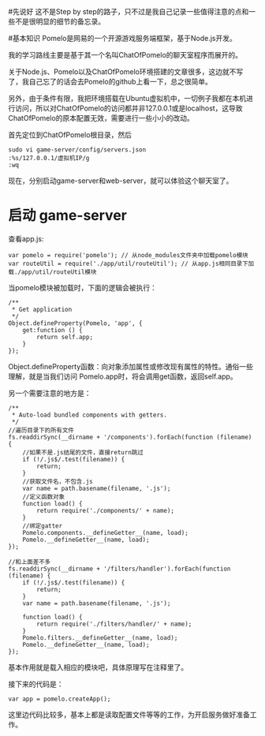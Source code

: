 #先说好
这不是Step by step的路子，只不过是我自己记录一些值得注意的点和一些不是很明显的细节的备忘录。

#基本知识
Pomelo是网易的一个开源游戏服务端框架，基于Node.js开发。

我的学习路线主要是基于其一个名叫ChatOfPomelo的聊天室程序而展开的。

关于Node.js、Pomelo以及ChatOfPomelo环境搭建的文章很多，这边就不写了，我自己忘了的话会去Pomelo的github上看一下，总之很简单。

另外，由于条件有限，我把环境搭载在Ubuntu虚拟机中，一切例子我都在本机进行访问，所以对ChatOfPomelo的访问都并非127.0.0.1或是localhost，这导致ChatOfPomelo的原本配置无效，需要进行一些小小的改动。

首先定位到ChatOfPomelo根目录，然后
	
	sudo vi game-server/config/servers.json
	:%s/127.0.0.1/虚拟机IP/g
	:wq

现在，分别启动game-server和web-server，就可以体验这个聊天室了。

# 启动 game-server
查看app.js:

	var pomelo = require('pomelo'); // 从node_modules文件夹中加载pomelo模块
	var routeUtil = require('./app/util/routeUtil'); // 从app.js相同目录下加载./app/util/routeUtil模块

当pomelo模块被加载时，下面的逻辑会被执行：

	/**
	 * Get application
	 */
	Object.defineProperty(Pomelo, 'app', {
	    get:function () {
	        return self.app;
	    }
	});

Object.defineProperty函数：向对象添加属性或修改现有属性的特性。通俗一些理解，就是当我们访问 Pomelo.app时，将会调用get函数，返回self.app。

另一个需要注意的地方是：

	/**
	 * Auto-load bundled components with getters.
	 */
	//遍历目录下的所有文件
	fs.readdirSync(__dirname + '/components').forEach(function (filename) {
		//如果不是.js结尾的文件，直接return跳过
	    if (!/.js$/.test(filename)) {
	        return;
	    }
	    //获取文件名，不包含.js
	    var name = path.basename(filename, '.js');
	 	//定义函数对象
	    function load() {
	        return require('./components/' + name);
	    }
	    //绑定gatter
	    Pomelo.components.__defineGetter__(name, load);
	    Pomelo.__defineGetter__(name, load);
	});
	
	//和上面差不多
	fs.readdirSync(__dirname + '/filters/handler').forEach(function (filename) {
	    if (!/.js$/.test(filename)) {
	        return;
	    }
	    var name = path.basename(filename, '.js');
	 
	    function load() {
	        return require('./filters/handler/' + name);
	    }
	    Pomelo.filters.__defineGetter__(name, load);
	    Pomelo.__defineGetter__(name, load);
	});

基本作用就是载入相应的模块吧，具体原理写在注释里了。

接下来的代码是：

	var app = pomelo.createApp();

这里边代码比较多，基本上都是读取配置文件等等的工作，为开启服务做好准备工作。
